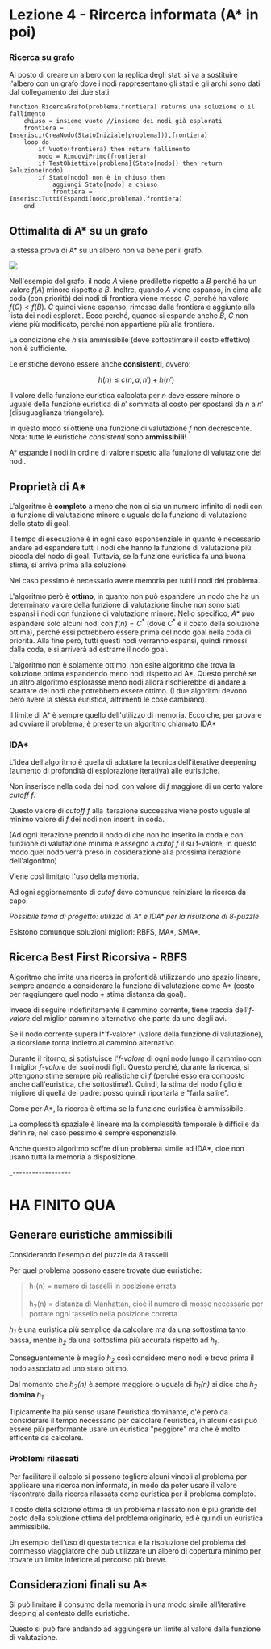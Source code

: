 # Lezione 4 - Rircerca informata (A* in poi)

### Ricerca su grafo

Al posto di creare un albero con la replica degli stati si va a sostituire l'albero con un grafo dove i nodi rappresentano gli stati e gli archi sono dati dal collegamento dei due stati.

```
function RicercaGrafo(problema,frontiera) returns una soluzione o il fallimento
	chiuso = insieme vuoto //insieme dei nodi già esplorati
	frontiera = Inserisci(CreaNodo(StatoIniziale[problema])),frontiera)
	loop do
		if Vuoto(frontiera) then return fallimento
		nodo = RimuoviPrimo(frontiera)
		if TestObiettivo[problema](Stato[nodo]) then return Soluzione(nodo)
		if Stato[nodo] non è in chiuso then
			aggiungi Stato[nodo] a chiuso
			frontiera = InserisciTutti(Espandi(nodo,problema),frontiera)
	end
```

## Ottimalità di A* su un grafo

la stessa prova di A\* su un albero non va bene per il grafo.

![](./immagini/l4-esempio-fail-astar.png)

Nell'esempio del grafo, il nodo $A$ viene prediletto rispetto a $B$ perché ha un valore $f(A)$ minore rispetto a $B$. Inoltre, quando $A$ viene espanso, in  cima alla coda (con priorità) dei nodi di frontiera viene messo $C$, perché ha valore $f(C) < f(B)$. $C$ quindi viene espanso, rimosso dalla frontiera e aggiunto alla lista dei nodi esplorati. Ecco perché, quando si espande anche $B$, $C$ non viene più modificato, perché non appartiene più alla frontiera.

La condizione che $h$ sia ammissibile (deve sottostimare il costo effettivo) non è sufficiente.

Le eristiche devono essere anche **consistenti**, ovvero:

$$h(n) \le c(n,a,n') + h(n')$$

Il valore della funzione euristica calcolata per $n$ deve essere minore o uguale della funzione euristica di $n'$ sommata al costo per spostarsi da $n$ a $n'$ (disuguaglianza triangolare).

In questo modo si ottiene una funzione di valutazione $f$ non decrescente. Nota: tutte le euristiche _consistenti_ sono __ammissibili__!

A\* espande i nodi in ordine di valore rispetto alla funzione di valutazione dei nodi.

## Proprietà di A\*

L'algoritmo è **completo** a meno che non ci sia un numero infinito di nodi con la funzione di valutazione minore e uguale della funzione di valutazione dello stato di goal.

Il tempo di esecuzione è in ogni caso esponsenziale in quanto è necessario andare ad espandere tutti i nodi che hanno la funzione di valutazione più piccola del nodo di goal. Tuttavia, se la funzione euristica fa una buona stima, si arriva prima alla soluzione.

Nel caso pessimo è necessario avere memoria per tutti i nodi del problema.

L'algoritmo però è **ottimo**, in quanto non può espandere un nodo che ha un determinato valore della funzione di valutazione finché non sono stati espansi i nodi con funzione di valutazione minore. Nello specifico, $A*$ può espandere solo alcuni nodi con $f(n) = C^*$ (dove $C^*$ è il costo della soluzione ottima), perché essi potrebbero essere prima del nodo goal nella coda di priorità. Alla fine però, tutti questi nodi verranno espansi, quindi rimossi dalla coda, e si arriverà ad estrarre il nodo goal.

L'algoritmo non è solamente ottimo, non esite algoritmo che trova la soluzione ottima espandendo meno nodi rispetto ad A\*.
Questo perché se un altro algoritmo esplorasse meno nodi allora rischierebbe di andare a scartare dei nodi che potrebbero essere ottimo. (I due algoritmi devono però avere la stessa euristica, altrimenti le cose cambiano).

Il limite di A* è sempre quello dell'utilizzo di memoria. Ecco che, per provare ad ovviare il problema, è presente un algoritmo chiamato IDA\*

### IDA\*
L'idea dell'algoritmo è quella di adottare la tecnica dell'iterative deepening (aumento di profondità di esplorazione iterativa) alle euristiche.

Non inserisce nella coda dei nodi con valore di $f$ maggiore di un certo valore _cutoff $f$_.

Questo valore di _cutoff f_ alla iterazione successiva viene posto uguale al minimo valore di *f* dei nodi non inseriti in coda.

(Ad ogni iterazione prendo il nodo di che non ho inserito in coda e con funzione di valutazione minima e assegno a _cutof f_ il su f-valore, in questo modo quel nodo verrà preso in cosiderazione alla prossima iterazione dell'algoritmo)

Viene così limitato l'uso della memoria.

Ad ogni aggiornamento di _cutof_ devo comunque reiniziare la ricerca da capo.

_Possibile tema di progetto: utilizzo di A\* e IDA\* per la risulzione di 8-puzzle_

Esistono comunque soluzioni migliori: RBFS, MA\*, SMA\*.

## Ricerca Best First Ricorsiva - RBFS

Algoritmo che imita una ricerca in profontidà utilizzando uno spazio lineare, sempre andando a considerare la funzione di valutazione come A* (costo per raggiungere quel nodo + stima distanza da goal).

Invece di seguire indefinitamente il cammino corrente, tiene traccia dell'*f-valore* del miglior cammino alternativo che parte da uno degli avi.

Se il nodo corrente supera l*'f-valore* (valore della funzione di valutazione), la ricorsione torna indietro al cammino alternativo.

Durante il ritorno, si sotistuisce l'*f-valore* di ogni nodo lungo il cammino con il miglior *f-valore* dei suoi nodi figli. Questo perché, durante la ricerca, si ottengono stime sempre più realistiche di $f$ (perché esso era composto anche dall'euristica, che sottostima!). Quindi, la stima del nodo figlio è migliore di quella del padre: posso quindi riportarla e "farla salire".

Come per A\*, la ricerca è ottima se la funzione euristica è ammissibile.

La complessità spaziale è lineare ma la complessità temporale è difficile da definire, nel caso pessimo è sempre esponenziale.

Anche questo algoritmo soffre di un problema simile ad IDA\*, cioè non usano tutta la memoria a disposizione.

_------------------ 
# HA FINITO QUA

## Generare euristiche ammissibili

Considerando l'esempio del puzzle da 8 tasselli.

Per quel problema possono essere trovate due euristiche:

>h<sub>1</sub>(n) = numero di tasselli in posizione errata
>
>h<sub>2</sub>(n) = distanza di Manhattan, cioè il numero di mosse necessarie per portare ogni tassello nella posizione corretta.

*h<sub>1</sub>* è una euristica più semplice da calcolare ma da una sottostima tanto bassa, mentre *h<sub>2</sub>* da una sottostima più accurata rispetto ad *h<sub>1</sub>*.

Conseguentemente è meglio *h<sub>2</sub>* così considero meno nodi e trovo prima il nodo associato ad uno stato ottimo.

Dal momento che *h<sub>2</sub>(n)* è sempre maggiore o uguale di *h<sub>1</sub>(n)* si dice che *h<sub>2</sub>* __domina__ *h<sub>1</sub>*.

Tipicamente ha più senso usare l'euristica dominante, c'è però da considerare il tempo necessario per calcolare l'euristica, in alcuni casi può essere più performante usare un'euristica "peggiore" ma che è molto efficente da calcolare.

### Problemi rilassati

Per facilitare il calcolo si possono togliere alcuni vincoli al problema per applicare una ricerca non informata, in modo da poter usare il valore riscontrato dalla ricerca rilassata come euristica per il problema completo.

Il costo della solzione ottima di un problema rilassato non è più grande del costo della soluzione ottima del problema originario, ed è quindi un euristica ammissibile.

Un esempio dell'uso di questa tecnica è la risoluzione del problema del commesso viaggiatore che può utilizzare un albero di copertura minimo per trovare un limite inferiore al percorso più breve.

## Considerazioni finali su A\*

Si può limitare il consumo della memoria in una modo simile all'iterative deeping al contesto delle euristiche.

Questo si può fare andando ad aggiungere un limite al valore dalla funzione di valutazione.




























